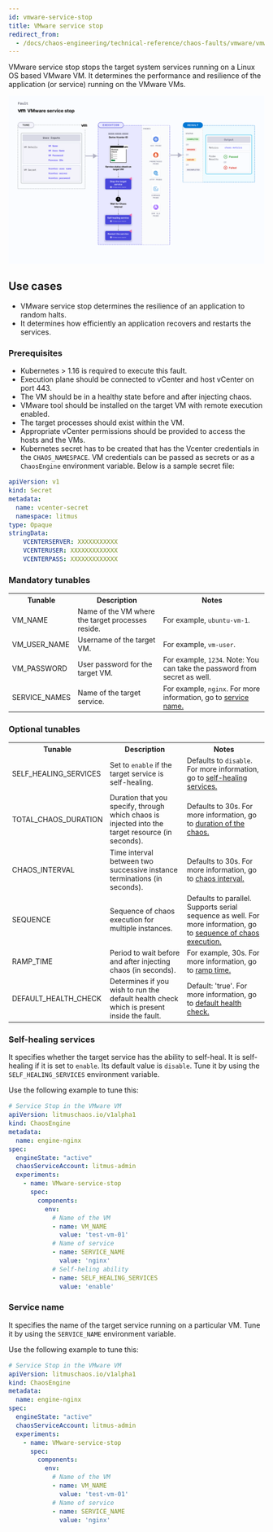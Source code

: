 ```yaml
---
id: vmware-service-stop
title: VMware service stop
redirect_from:
  - /docs/chaos-engineering/technical-reference/chaos-faults/vmware/vmware-service-stop
---
```

VMware service stop stops the target system services running on a Linux OS based VMware VM. It determines the performance and resilience of the application (or service) running on the VMware VMs.

![VMware ServiceStop](./static/images/vmware-service-stop.png)

## Use cases

- VMware service stop determines the resilience of an application to random halts.
- It determines how efficiently an application recovers and restarts the services.

### Prerequisites
- Kubernetes > 1.16 is required to execute this fault.
- Execution plane should be connected to vCenter and host vCenter on port 443.
- The VM should be in a healthy state before and after injecting chaos.
- VMware tool should be installed on the target VM with remote execution enabled.
- The target processes should exist within the VM.
- Appropriate vCenter permissions should be provided to access the hosts and the VMs.
- Kubernetes secret has to be created that has the Vcenter credentials in the `CHAOS_NAMESPACE`. VM credentials can be passed as secrets or as a `ChaosEngine` environment variable. Below is a sample secret file:

```yaml
apiVersion: v1
kind: Secret
metadata:
  name: vcenter-secret
  namespace: litmus
type: Opaque
stringData:
    VCENTERSERVER: XXXXXXXXXXX
    VCENTERUSER: XXXXXXXXXXXXX
    VCENTERPASS: XXXXXXXXXXXXX
```

### Mandatory tunables

   <table>
      <tr>
        <th> Tunable </th>
        <th> Description </th>
        <th> Notes </th>
      </tr>
      <tr>
        <td> VM_NAME </td>
        <td> Name of the VM where the target processes reside. </td>
        <td> For example, <code>ubuntu-vm-1</code>. </td>
      </tr>
      <tr>
          <td> VM_USER_NAME </td>
          <td> Username of the target VM.</td>
          <td> For example, <code>vm-user</code>. </td>
      </tr>
      <tr>
          <td> VM_PASSWORD </td>
          <td> User password for the target VM. </td>
          <td> For example, <code>1234</code>. Note: You can take the password from secret as well. </td>
      </tr>
      <tr>
        <td> SERVICE_NAMES </td>
        <td> Name of the target service. </td>
        <td> For example, <code>nginx</code>. For more information, go to <a href="#service-name"> service name.</a></td>
      </tr>
    </table>

### Optional tunables

   <table>
      <tr>
        <th> Tunable </th>
        <th> Description </th>
        <th> Notes </th>
      </tr>
      <tr>
        <td> SELF_HEALING_SERVICES </td>
        <td> Set to <code>enable</code> if the target service is self-healing. </td>
        <td> Defaults to <code>disable</code>. For more information, go to <a href="#self-healing-services"> self-healing services.</a></td>
      </tr>
      <tr>
        <td> TOTAL_CHAOS_DURATION </td>
        <td> Duration that you specify, through which chaos is injected into the target resource (in seconds). </td>
        <td> Defaults to 30s. For more information, go to <a href="/docs/chaos-engineering/chaos-faults/common-tunables-for-all-faults#duration-of-the-chaos"> duration of the chaos. </a></td>
      </tr>
      <tr>
        <td> CHAOS_INTERVAL </td>
        <td> Time interval between two successive instance terminations (in seconds). </td>
        <td> Defaults to 30s. For more information, go to <a href="/docs/chaos-engineering/chaos-faults/common-tunables-for-all-faults#chaos-interval"> chaos interval. </a></td>
      </tr>
      <tr>
        <td> SEQUENCE </td>
        <td> Sequence of chaos execution for multiple instances. </td>
        <td> Defaults to parallel. Supports serial sequence as well. For more information, go to <a href="/docs/chaos-engineering/chaos-faults/common-tunables-for-all-faults#sequence-of-chaos-execution"> sequence of chaos execution.</a></td>
      </tr>
      <tr>
        <td> RAMP_TIME </td>
        <td> Period to wait before and after injecting chaos (in seconds). </td>
        <td> For example, 30s. For more information, go to <a href="/docs/chaos-engineering/chaos-faults/common-tunables-for-all-faults#ramp-time"> ramp time. </a></td>
      </tr>
      <tr>
      <td>DEFAULT_HEALTH_CHECK</td>
      <td>Determines if you wish to run the default health check which is present inside the fault. </td>
      <td> Default: 'true'. For more information, go to <a href="/docs/chaos-engineering/chaos-faults/common-tunables-for-all-faults#default-health-check"> default health check.</a></td>
      </tr>
    </table>

### Self-healing services
It specifies whether the target service has the ability to self-heal. It is self-healing if it is set to `enable`. Its default value is `disable`. Tune it by using the `SELF_HEALING_SERVICES` environment variable.

Use the following example to tune this:

[embedmd]:# (./static/manifests/vmware-service-stop/vmware-service-stop-self-healing.yaml yaml)
```yaml
# Service Stop in the VMware VM
apiVersion: litmuschaos.io/v1alpha1
kind: ChaosEngine
metadata:
  name: engine-nginx
spec:
  engineState: "active"
  chaosServiceAccount: litmus-admin
  experiments:
    - name: VMware-service-stop
      spec:
        components:
          env:
            # Name of the VM
            - name: VM_NAME
              value: 'test-vm-01'
            # Name of service
            - name: SERVICE_NAME
              value: 'nginx'
            # Self-heling ability
            - name: SELF_HEALING_SERVICES
              value: 'enable'
```

### Service name
It specifies the name of the target service running on a particular VM. Tune it by using the `SERVICE_NAME` environment variable.

Use the following example to tune this:

[embedmd]:# (./static/manifests/vmware-service-stop/vmware-service-stop.yaml yaml)
```yaml
# Service Stop in the VMware VM
apiVersion: litmuschaos.io/v1alpha1
kind: ChaosEngine
metadata:
  name: engine-nginx
spec:
  engineState: "active"
  chaosServiceAccount: litmus-admin
  experiments:
    - name: VMware-service-stop
      spec:
        components:
          env:
            # Name of the VM
            - name: VM_NAME
              value: 'test-vm-01'
            # Name of service
            - name: SERVICE_NAME
              value: 'nginx'
```
